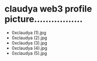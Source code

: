 # claudya web3 profile picture.................
- 0xclaudya (1).jpg
- 0xclaudya (2).jpg
- 0xclaudya (3).jpg
- 0xclaudya (4).jpg
- 0xclaudya (5).jpg

